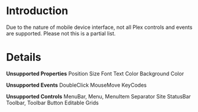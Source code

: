 # Introduction #

Due to the nature of mobile device interface, not all Plex controls and events are supported. Please not this is a partial list.

# Details #

**Unsupported Properties**
Position
Size
Font
Text
Color
Background Color

**Unsupported Events**
DoubleClick
MouseMove
KeyCodes

**Unsupported Controls**
MenuBar, Menu, MenuItem
Separator
Site
StatusBar
Toolbar, Toolbar Button
Editable Grids